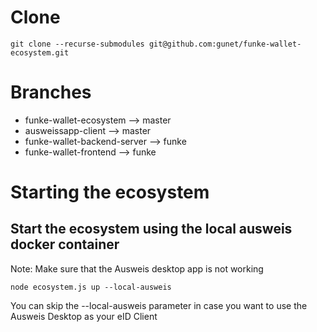 # Clone


```
git clone --recurse-submodules git@github.com:gunet/funke-wallet-ecosystem.git
```

# Branches

- funke-wallet-ecosystem --> master
- ausweissapp-client --> master
- funke-wallet-backend-server --> funke
- funke-wallet-frontend --> funke

# Starting the ecosystem

## Start the ecosystem using the local ausweis docker container


Note: Make sure that the Ausweis desktop app is not working

```
node ecosystem.js up --local-ausweis
```

You can skip the --local-ausweis parameter in case you want to use the Ausweis Desktop as your eID Client
